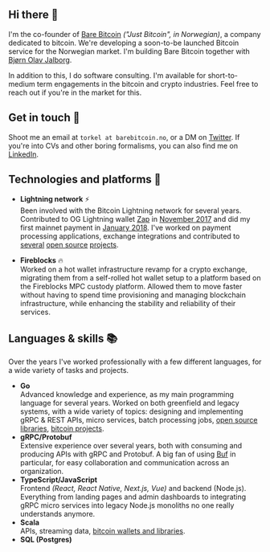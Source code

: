 ## Hi there 👋

I'm the co-founder of [Bare Bitcoin](https://barebitcoin.no) _("Just
Bitcoin", in Norwegian)_, a company dedicated
to bitcoin. We're developing a soon-to-be launched Bitcoin service for the Norwegian
market. I'm building Bare Bitcoin together with [Bjørn Olav Jalborg](https://github.com/octobocto). 

In addition to this, I do software consulting. I'm available for short-to-medium
term engagements in the bitcoin and crypto industries. Feel free to reach out if
you're in the market for this.

## Get in touch 📝

Shoot me an email at `torkel at barebitcoin.no`, or a DM on
[Twitter](https://twitter.com/torkelrogstad). If you're into CVs and other
boring formalisms, you can also find me on
[LinkedIn](https://www.linkedin.com/in/torkelrogstad/).

## Technologies and platforms 🧪

- **Lightning network** ⚡  
  Been involved with the Bitcoin Lightning network for several years.
  Contributed to OG Lightning wallet
  [Zap](https://github.com/LN-Zap/zap-desktop) in
  [November 2017](https://github.com/LN-Zap/zap-desktop/commit/0e5141087997f56b97d37b222c03e2704241e936)
  and did my first mainnet payment in
  [January 2018](https://twitter.com/torkelrogstad/status/957769127233499141).
  I've worked on payment processing applications, exchange integrations and
  contributed to [several](https://github.com/lightningnetwork/lnd/pull/4177)
  [open source](https://github.com/apotdevin/thunderhub/pull/92)
  [projects](https://github.com/jamaljsr/polar/pull/295).

- **Fireblocks** 🔥  
  Worked on a hot wallet infrastructure revamp for a crypto exchange, migrating
  them from a self-rolled hot wallet setup to a platform based on the Fireblocks
  MPC custody platform. Allowed them to move faster without having to spend time
  provisioning and managing blockchain infrastructure, while enhancing the
  stability and reliability of their services.

## Languages & skills 📚

Over the years I've worked professionally with a few different languages, for a
wide variety of tasks and projects.

- **Go**  
  Advanced knowledge and experience, as my main programming language for several
  years. Worked on both greenfield and legacy systems, with a wide variety of
  topics: designing and implementing gRPC & REST APIs, micro services, batch
  processing jobs,
  [open source libraries](https://github.com/pulls?q=author%3Atorkelrogstad+archived%3Afalse+is%3Apublic+is%3Aclosed+user%3Astretchr),
  [bitcoin projects](https://github.com/pulls?q=is%3Apr+author%3Atorkelrogstad+user%3Abtcsuite+user%3Alightningnetwork).
- **gRPC/Protobuf**  
  Extensive experience over several years, both with consuming and producing
  APIs with gRPC and Protobuf. A big fan of using [Buf](https://buf.build/) in
  particular, for easy collaboration and communication across an organization.
- **TypeScript/JavaScript**  
  Frontend _(React, React Native, Next.js, Vue)_ and backend (Node.js).
  Everything from landing pages and admin dashboards to integrating gRPC micro
  services into legacy Node.js monoliths no one really understands anymore.
- **Scala**  
  APIs, streaming data,
  [bitcoin wallets and libraries](https://github.com/pulls?q=is%3Apr+author%3Atorkelrogstad+archived%3Afalse+is%3Apublic+is%3Aclosed+user%3Abitcoin-s+).
- **SQL (Postgres)**
